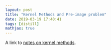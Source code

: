 ```yaml
---
layout: post
title: "Kernel Methods and Pre-image problem"
date: 2019-03-19 17:40:41
tags: [distill]
mathjax: true
---
```


A link to [notes on kernel methods](https://1drv.ms/b/s!AgUflGj0J6MbjVxD6OrOCM0LfxRv).

